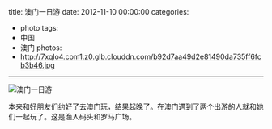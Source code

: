 title: 澳门一日游
date: 2012-11-10 00:00:00
categories:
- photo
tags:
- 中国
- 澳门
photos:
- http://7xqlo4.com1.z0.glb.clouddn.com/b92d7aa49d2e81490da735ff6fcb3b46.jpg
---

![澳门一日游](http://7xqlo4.com1.z0.glb.clouddn.com/ab4000c7aaed954c7febbd8570af7127.jpg)

本来和好朋友们约好了去澳门玩，结果起晚了。在澳门遇到了两个出游的人就和她们一起玩了。这是渔人码头和罗马广场。